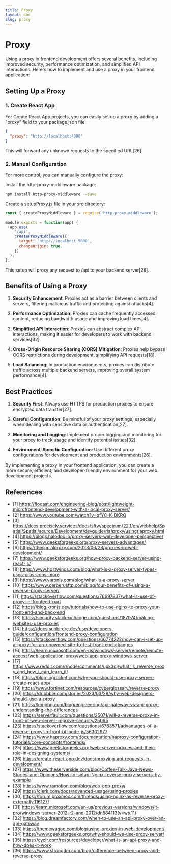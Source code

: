 ```yaml
---
title: Proxy
layout: doc
slug: proxy
---
```


# Proxy
Using a proxy in frontend development offers several benefits, including improved security, performance optimization, and simplified API interactions. Here's how to implement and use a proxy in your frontend application:

## Setting Up a Proxy

### 1. Create React App

For Create React App projects, you can easily set up a proxy by adding a "proxy" field to your package.json file:

```json
{
  "proxy": "http://localhost:4000"
}
```

This will forward any unknown requests to the specified URL[26].

### 2. Manual Configuration

For more control, you can manually configure the proxy:

Install the http-proxy-middleware package:
```bash
npm install http-proxy-middleware --save
```

Create a setupProxy.js file in your src directory:
```js
const { createProxyMiddleware } = require('http-proxy-middleware');

module.exports = function(app) {
  app.use(
    '/api',
    createProxyMiddleware({
      target: 'http://localhost:5000',
      changeOrigin: true,
    })
  );
};
```

This setup will proxy any request to /api to your backend server[26].

## Benefits of Using a Proxy

1. **Security Enhancement**: Proxies act as a barrier between clients and servers, filtering malicious traffic and protecting against attacks[4].

2. **Performance Optimization**: Proxies can cache frequently accessed content, reducing bandwidth usage and improving load times[4].

3. **Simplified API Interaction**: Proxies can abstract complex API interactions, making it easier for developers to work with backend services[32].

4. **Cross-Origin Resource Sharing (CORS) Mitigation**: Proxies help bypass CORS restrictions during development, simplifying API requests[18].

5. **Load Balancing**: In production environments, proxies can distribute traffic across multiple backend servers, improving overall system performance[4].

## Best Practices

1. **Security First**: Always use HTTPS for production proxies to ensure encrypted data transfer[27].

2. **Careful Configuration**: Be mindful of your proxy settings, especially when dealing with sensitive data or authentication[27].

3. **Monitoring and Logging**: Implement proper logging and monitoring for your proxy to track usage and identify potential issues[32].

4. **Environment-Specific Configuration**: Use different proxy configurations for development and production environments[26].

By implementing a proxy in your frontend application, you can create a more secure, efficient, and developer-friendly environment for your web development projects.

## References
- [1] https://floqast.com/engineering-blog/post/lightweight-microfrontend-development-with-a-local-proxy-server/
- [2] https://www.youtube.com/watch?v=qfYC-K-DKRQ
- [3] https://docs.precisely.services/docs/sftw/spectrum/22.1/en/webhelp/Spatial/Spatial/source/Development/devguide/ria/proxy/usingriaproxy.html
- [4] https://blogs.halodoc.io/proxy-servers-web-developer-perspective/
- [5] https://www.geeksforgeeks.org/proxy-servers-advantages/
- [6] https://thesocialproxy.com/2023/06/23/proxies-in-web-development/
- [7] https://www.geeksforgeeks.org/how-proxy-backend-server-using-react-js/
- [8] https://www.hostwinds.com/blog/what-is-a-proxy-server-types-uses-pros-cons-more
- [9] https://www.varonis.com/blog/what-is-a-proxy-server
- [10] https://www.cerberusftp.com/blog/four-benefits-of-using-a-reverse-proxy-server/
- [11] https://stackoverflow.com/questions/76697837/what-is-use-of-proxy-in-frontend-part
- [12] https://blog.kronis.dev/tutorials/how-to-use-nginx-to-proxy-your-front-end-and-back-end
- [13] https://security.stackexchange.com/questions/187074/making-websites-use-proxies
- [14] https://docs.sunbirdrc.dev/use/developers-guide/configuration/frontend-proxy-configuration
- [15] https://stackoverflow.com/questions/66774222/how-can-i-set-up-a-proxy-for-an-unowned-site-to-test-front-end-changes
- [16] https://learn.microsoft.com/en-us/windows-server/remote/remote-access/web-application-proxy/web-app-proxy-windows-server
- [17] https://www.reddit.com/r/node/comments/upk3dj/what_is_reverse_proxy_and_how_i_can_learn_it/
- [18] https://blog.logrocket.com/why-you-should-use-proxy-server-create-react-app/
- [19] https://www.fortinet.com/resources/cyberglossary/reverse-proxy
- [20] https://dribbble.com/stories/2023/03/28/why-web-designers-should-use-a-proxy
- [21] https://konghq.com/blog/engineering/api-gateway-vs-api-proxy-understanding-the-differences
- [22] https://serverfault.com/questions/25071/will-a-reverse-proxy-in-front-of-web-server-improve-security/25095
- [23] https://stackoverflow.com/questions/6763571/advantages-of-a-reverse-proxy-in-front-of-node-js/56302977
- [24] https://www.haproxy.com/documentation/haproxy-configuration-tutorials/core-concepts/frontends/
- [25] https://www.geeksforgeeks.org/web-server-proxies-and-their-role-in-designing-systems/
- [26] https://create-react-app.dev/docs/proxying-api-requests-in-development/
- [27] https://www.theserverside.com/blog/Coffee-Talk-Java-News-Stories-and-Opinions/How-to-setup-Nginx-reverse-proxy-servers-by-example
- [28] https://www.ramotion.com/blog/web-app-proxy/
- [29] https://clerk.com/docs/advanced-usage/using-proxies
- [30] https://forum.proxmox.com/threads/using-nginx-as-reverse-proxy-externally.116127/
- [31] https://learn.microsoft.com/en-us/previous-versions/windows/it-pro/windows-server-2012-r2-and-2012/dn584113(v=ws.11)
- [32] https://blog.dreamfactory.com/when-to-use-an-api-proxy-over-an-api-gateway
- [33] https://themewagon.com/blog/using-proxies-in-web-development/
- [34] https://www.geeksforgeeks.org/why-should-we-use-proxy-server/
- [35] https://cyclr.com/resources/developer/what-is-an-api-proxy-and-how-does-it-work
- [36] https://www.strongdm.com/blog/difference-between-proxy-and-reverse-proxy
